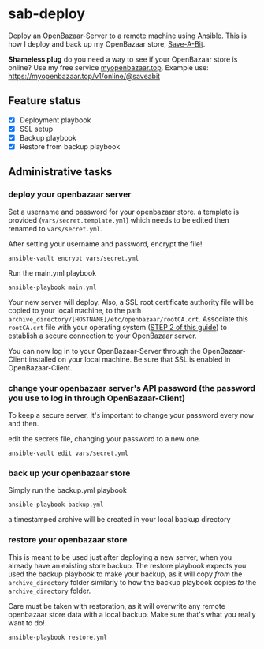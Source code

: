 # sab-deploy


Deploy an OpenBazaar-Server to a remote machine using Ansible. This is how I deploy and back up my OpenBazaar store, [Save-A-Bit](ob://@saveabit/store).

**Shameless plug** do you need a way to see if your OpenBazaar store is online? Use my free service [myopenbazaar.top](https://myopenbazaar.top/). Example use: https://myopenbazaar.top/v1/online/@saveabit

## Feature status

* [x] Deployment playbook
* [x] SSL setup
* [x] Backup playbook
* [x] Restore from backup playbook

## Administrative tasks

### deploy your openbazaar server

Set a username and password for your openbazaar store. a template is provided (`vars/secret.template.yml`) which needs to be edited then renamed to `vars/secret.yml`.

After setting your username and password, encrypt the file!

    ansible-vault encrypt vars/secret.yml

Run the main.yml playbook

    ansible-playbook main.yml

Your new server will deploy. Also, a SSL root certificate authority file will be copied to your local machine, to the path `archive_directory/[HOSTNAME]/etc/openbazaar/rootCA.crt`. Associate this `rootCA.crt` file with your operating system ([STEP 2 of this guide](https://slack-files.com/T02FPGBKB-F0XK9ND2Q-fc5e6500a3)) to establish a secure connection to your OpenBazaar server.

You can now log in to your OpenBazaar-Server through the OpenBazaar-Client installed on your local machine. Be sure that SSL is enabled in OpenBazaar-Client.

### change your openbazaar server's API password (the password you use to log in through OpenBazaar-Client)

To keep a secure server, It's important to change your password every now and then.

edit the secrets file, changing your password to a new one.

    ansible-vault edit vars/secret.yml


### back up your openbazaar store

Simply run the backup.yml playbook

    ansible-playbook backup.yml

a timestamped archive will be created in your local backup directory


### restore your openbazaar store

This is meant to be used just after deploying a new server, when you already have an existing store backup. The restore playbook expects you used the backup playbook to make your backup, as it will copy *from* the `archive_directory` folder similarly to how the backup playbook copies *to* the `archive_directory` folder.

Care must be taken with restoration, as it will overwrite any remote openbazaar store data with a local backup. Make sure that's what you really want to do!

    ansible-playbook restore.yml
